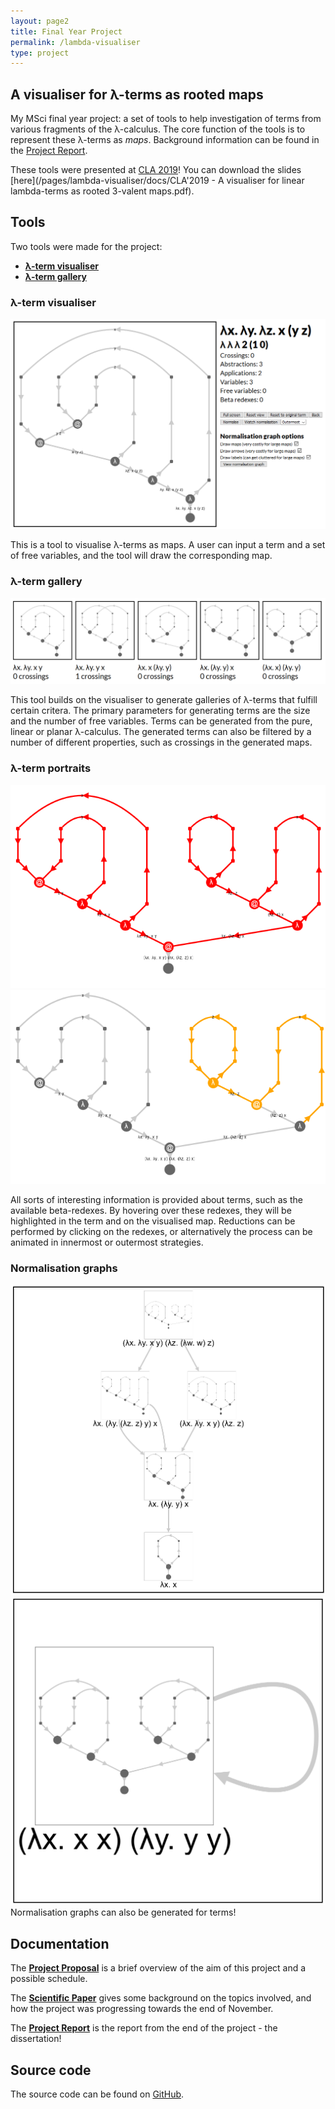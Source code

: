 ```yaml
---
layout: page2
title: Final Year Project
permalink: /lambda-visualiser
type: project
---
```


## A visualiser for λ-terms as rooted maps

My MSci final year project: a set of tools to help investigation of terms from various fragments of the λ-calculus. The core function of the tools is to represent these λ-terms as *maps*. Background information can be found in the [Project Report](/pages/lambda-visualiser/docs/2019-04-08-final-report.pdf).

These tools were presented at [CLA 2019](http://cla.tcs.uj.edu.pl/)! You can download the slides [here](/pages/lambda-visualiser/docs/CLA'2019 - A visualiser for linear lambda-terms as rooted 3-valent maps.pdf).

## Tools

Two tools were made for the project:

* [**λ-term visualiser**](/lambda-visualiser/visualiser)
* [**λ-term gallery**](/lambda-visualiser/gallery)

### λ-term visualiser

![λ-term visualiser](/pages/lambda-visualiser/pics/visualiser.png)

This is a tool to visualise λ-terms as maps. A user can input a term and a set of free variables, and the tool will draw the corresponding map.

### λ-term gallery

![λ-term gallery](/pages/lambda-visualiser/pics/gallery.png)

This tool builds on the visualiser to generate galleries of λ-terms that fulfill certain critera. The primary parameters for generating terms are the size and the number of free variables. Terms can be generated from the pure, linear or planar λ-calculus. The generated terms can also be filtered by a number of different properties, such as crossings in the generated maps.

### λ-term portraits

![Redex 1](/pages/lambda-visualiser/pics/redex1.png)
![Redex 2](/pages/lambda-visualiser/pics/redex2.png)

All sorts of interesting information is provided about terms, such as the available beta-redexes. By hovering over these redexes, they will be highlighted in the term and on the visualised map. Reductions can be performed by clicking on the redexes, or alternatively the process can be animated in innermost or outermost strategies.

### Normalisation graphs

![Normalisation graph](/pages/lambda-visualiser/pics/normalisation-graph.png)
![Omega normalisation graph](/pages/lambda-visualiser/pics/omega.png)
Normalisation graphs can also be generated for terms!

## Documentation

The [**Project Proposal**](/pages/lambda-visualiser/docs/2018-10-26-project-proposal.pdf) is a brief overview of the aim of this project and a possible schedule.

The [**Scientific Paper**](/pages/lambda-visualiser/docs/2018-11-23-scientific-paper.pdf) gives some background on the topics involved, and how the project was progressing towards the end of November.

The [**Project Report**](/pages/lambda-visualiser/docs/2019-04-08-final-report.pdf) is the report from the end of the project - the dissertation!

## Source code

The source code can be found on [GitHub](http://github.com/georgejkaye/lambda-visualiser).
